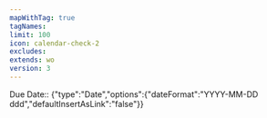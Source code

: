 ```yaml
---
mapWithTag: true
tagNames: 
limit: 100
icon: calendar-check-2
excludes: 
extends: wo
version: 3
---
```



Due Date:: {"type":"Date","options":{"dateFormat":"YYYY-MM-DD ddd","defaultInsertAsLink":"false"}}